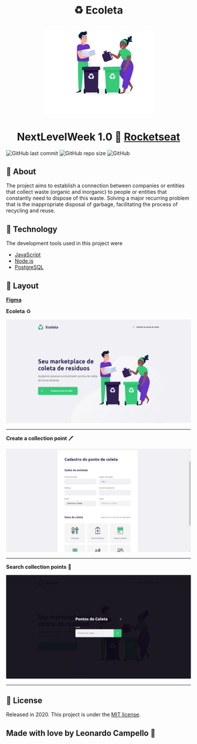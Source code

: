 <h1 align="center"> 
    ♻️ Ecoleta 
</h1>

<h1 align="center">
    <img src="./public/assets/home-background.svg" width="300">


<h1 align="center"> 
    NextLevelWeek 1.0 🚀 <a href="https://rocketseat.com.br/">Rocketseat</a>
</h1>

![GitHub last commit](https://img.shields.io/github/last-commit/LeonardoCampello-dev/Ecoleta?color=ligthgreen)
![GitHub repo size](https://img.shields.io/github/repo-size/LeonardoCampello-dev/Ecoleta?color=ligthgren)
![GitHub](https://img.shields.io/github/license/LeonardoCampello-dev/Ecoleta?color=ligthgreen)

## 📑 About 

The project aims to establish a connection between companies or entities that collect waste (organic and inorganic) to people or entities that constantly need to dispose of this waste. Solving a major recurring problem that is the inappropriate disposal of garbage, facilitating the process of recycling and reuse.

## 🧰 Technology 

The development tools used in this project were

- [JavaScript](https://developer.mozilla.org/pt-BR/docs/Web/JavaScript)
- [Node.js](https://nodejs.org/en/)
- [PostgreSQL](https://www.postgresql.org/)

## 🎨 Layout

**[Figma](https://www.figma.com/file/Byw4X5etg8VCmezueyhzkC/Ecoleta-(Starter)?node-id=136%3A1026)**

**Ecoleta** ♻️

![home](.github/home.png)

---

**Create a collection point** 🖊️

![create](.github/create.png)

---

**Search collection points** 🔎

![search](.github/search.png)

---

## 📜 License 

Released in 2020. This project is under the [MIT license](LICENSE).

## Made with love by Leonardo Campello 💚 
